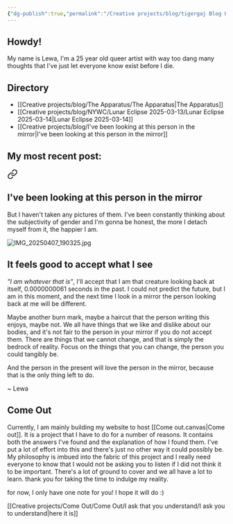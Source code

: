 ```yaml
---
{"dg-publish":true,"permalink":"/Creative projects/blog/tigergaj Blog Homepage/","tags":["blog","gardenEntry"]}
---
```


## Howdy!
My name is Lewa, I'm a 25 year old queer artist with way too dang many thoughts that I've just let everyone know exist before I die.
## Directory
- [[Creative projects/blog/The Apparatus/The Apparatus\|The Apparatus]]
- [[Creative projects/blog/NYWC/Lunar Eclipse 2025-03-13/Lunar Eclipse 2025-03-14\|Lunar Eclipse 2025-03-14]]
- [[Creative projects/blog/I've been looking at this person in the mirror\|I've been looking at this person in the mirror]]

## My most recent post:

<div class="transclusion internal-embed is-loaded"><a class="markdown-embed-link" href="/Creative projects/blog/I've been looking at this person in the mirror/" aria-label="Open link"><svg xmlns="http://www.w3.org/2000/svg" width="24" height="24" viewBox="0 0 24 24" fill="none" stroke="currentColor" stroke-width="2" stroke-linecap="round" stroke-linejoin="round" class="svg-icon lucide-link"><path d="M10 13a5 5 0 0 0 7.54.54l3-3a5 5 0 0 0-7.07-7.07l-1.72 1.71"></path><path d="M14 11a5 5 0 0 0-7.54-.54l-3 3a5 5 0 0 0 7.07 7.07l1.71-1.71"></path></svg></a><div class="markdown-embed">




## I've been looking at this person in the mirror
But I haven't taken any pictures of them. I've been constantly thinking about the subjectivity of gender and I'm gonna be honest, the more I detach myself from it, the happier I am. 

![IMG_20250407_190325.jpg](/img/user/IMG_20250407_190325.jpg)
## It feels good to accept what I see 

*"I am whatever that is"*, I'll accept that I am that creature looking back at itself, 0.0000000061 seconds in the past. I could not predict the future, but I am in this moment, and the next time I look in a mirror the person looking back at me will be different. 

Maybe another burn mark, maybe a haircut that the person writing this enjoys, maybe not. We all have things that we like and dislike about our bodies, and it's not fair to the person in your mirror if you do not accept them. There are things that we cannot change, and that is simply the bedrock of reality. Focus on the things that you can change, the person you could tangibly be. 

And the person in the present will love the person in the mirror, because that is the only thing left to do. 

~ Lewa

</div></div>

## Come Out
Currently, I am mainly building my website to host [[Come out.canvas|Come out]]. It is a project that I have to do for a number of reasons. It contains both the answers I've found and the explanation of how I found them. I've put a lot of effort into this and there's just no other way it could possibly be. My philosophy is imbued into the fabric of this project and I really need everyone to know that I would not be asking you to listen if I did not think it to be important. There's a lot of ground to cover and we all have a lot to learn. thank you for taking the time to indulge my reality. 

for now, I only have one note for you! I hope it will do :)

[[Creative projects/Come Out/Come Out/I ask that you understand/I ask you to understand\|here it is]]